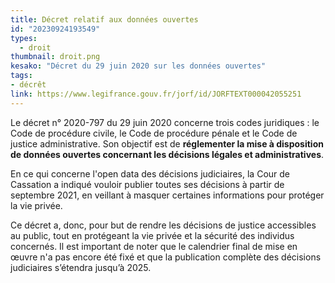 ```yaml
---
title: Décret relatif aux données ouvertes
id: "20230924193549"
types:
  - droit
thumbnail: droit.png
kesako: "Décret du 29 juin 2020 sur les données ouvertes"
tags:
- décrêt
link: https://www.legifrance.gouv.fr/jorf/id/JORFTEXT000042055251
---
```


Le décret n° 2020-797 du 29 juin 2020 concerne trois codes juridiques : le Code de procédure civile, le Code de procédure pénale et le Code de justice administrative. Son objectif est de **réglementer la mise à disposition de données ouvertes concernant les décisions légales et administratives**.

En ce qui concerne l'open data des décisions judiciaires,  la Cour de Cassation a indiqué vouloir publier toutes ses décisions à partir de septembre 2021, en veillant à masquer certaines informations pour protéger la vie privée. 

Ce décret a, donc, pour but de rendre les décisions de justice accessibles au public, tout en protégeant la vie privée et la sécurité des individus concernés. Il est important de noter que le calendrier final de mise en œuvre n'a pas encore été fixé et que la publication complète des décisions judiciaires s’étendra jusqu’à 2025.
